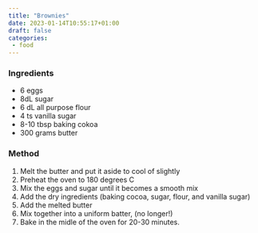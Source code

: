```yaml
---
title: "Brownies"
date: 2023-01-14T10:55:17+01:00
draft: false
categories: 
 - food
---
```


### Ingredients 
* 6 eggs 
* 8dL sugar 
* 6 dL all purpose flour
* 4 ts vanilla sugar
* 8-10 tbsp baking cokoa 
* 300 grams butter


### Method
1. Melt the butter and put it aside to cool of slightly 
2. Preheat the oven to 180 degrees C 
3. Mix the eggs and sugar until it becomes a smooth mix 
4. Add the dry ingredients (baking cocoa, sugar, flour, and vanilla sugar)
5. Add the melted butter 
6. Mix together into a uniform batter, (no longer!)
7. Bake in the midle of the oven for 20-30 minutes.

